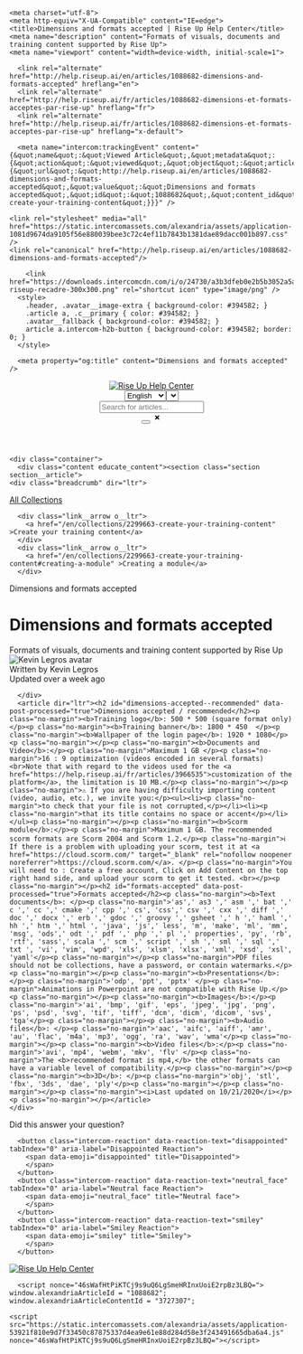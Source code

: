 <!doctype html>
<html lang="en" data-direction="ltr">
  <head>
    <link href="https://fonts.intercomcdn.com" rel="preconnect" crossorigin>

    <meta charset="utf-8">
    <meta http-equiv="X-UA-Compatible" content="IE=edge">
    <title>Dimensions and formats accepted | Rise Up Help Center</title>
    <meta name="description" content="Formats of visuals, documents and training content supported by Rise Up">
    <meta name="viewport" content="width=device-width, initial-scale=1">

      <link rel="alternate" href="http://help.riseup.ai/en/articles/1088682-dimensions-and-formats-accepted" hreflang="en">
      <link rel="alternate" href="http://help.riseup.ai/fr/articles/1088682-dimensions-et-formats-acceptes-par-rise-up" hreflang="fr">
      <link rel="alternate" href="http://help.riseup.ai/fr/articles/1088682-dimensions-et-formats-acceptes-par-rise-up" hreflang="x-default">

      <meta name="intercom:trackingEvent" content="{&quot;name&quot;:&quot;Viewed Article&quot;,&quot;metadata&quot;:{&quot;action&quot;:&quot;viewed&quot;,&quot;object&quot;:&quot;article&quot;,&quot;place&quot;:&quot;help_center&quot;,&quot;owner&quot;:&quot;educate&quot;,&quot;default_locale&quot;:&quot;fr&quot;,&quot;current_locale&quot;:&quot;en&quot;,&quot;is_default_locale&quot;:false,&quot;article_id&quot;:&quot;1088682&quot;,&quot;article&quot;:{&quot;url&quot;:&quot;http://help.riseup.ai/en/articles/1088682-dimensions-and-formats-accepted&quot;,&quot;value&quot;:&quot;Dimensions and formats accepted&quot;,&quot;id&quot;:&quot;1088682&quot;,&quot;content_id&quot;:&quot;3727307&quot;,&quot;target_user_type&quot;:&quot;everyone&quot;,&quot;referer&quot;:&quot;https://help.riseup.ai/en/collections/2299663-create-your-training-content&quot;}}}" />

    <link rel="stylesheet" media="all" href="https://static.intercomassets.com/alexandria/assets/application-1081d9674da9105f56e880039bee3c72c4ef11b7843b1381dae89dacc001b897.css" />
    <link rel="canonical" href="http://help.riseup.ai/en/articles/1088682-dimensions-and-formats-accepted"/>

        <link href="https://downloads.intercomcdn.com/i/o/24730/a3b3dfeb0e2b5b3052a5a82a/logo-riseup-recadre-300x300.png" rel="shortcut icon" type="image/png" />
      <style>
        .header, .avatar__image-extra { background-color: #394582; }
        .article a, .c__primary { color: #394582; }
        .avatar__fallback { background-color: #394582; }
        article a.intercom-h2b-button { background-color: #394582; border: 0; }
      </style>

      <meta property="og:title" content="Dimensions and formats accepted" />
  <meta name="twitter:title" content="Dimensions and formats accepted" />

  <meta property="og:description" content="Formats of visuals, documents and training content supported by Rise Up" />
  <meta name="twitter:description" content="Formats of visuals, documents and training content supported by Rise Up" />

<meta property="og:type" content="article" />
<meta property="og:image" content="" />

<meta name="twitter:image" content="" />

  </head>
  <body class="header__lite">
    <header class="header">
  <div class="container header__container o__ltr" dir="ltr">
    <div class="content">
      <div class="mo o__centered o__reversed header__meta_wrapper">
        <div class="mo__body header__site_name">
          <div class="header__logo">
            <a href="/en/">
                <img alt="Rise Up Help Center" src="https://downloads.intercomcdn.com/i/o/24731/86d8fdff9844832e26ddc312/logo-riseup-recadre-300x300.png" />
            </a>
          </div>
        </div>
        <div class="mo__aside">
          <div class="header__links">
            <select name="locale-picker" id="locale-picker" class="locale-picker u__hidden" data-locale="en"><option data-locale="en" selected="selected" value="/en/articles/1088682-dimensions-and-formats-accepted">English</option>
<option data-locale="fr" value="/fr/articles/1088682-dimensions-et-formats-acceptes-par-rise-up">Français</option></select><select name="hidden_locales" id="locale-picker-for-width-calculation" class="locale-picker"><option value=""></option></select>
          </div>
        </div>
      </div>
      <form action="/en/" autocomplete="off" class="header__form search">
        <input type="text" autocomplete="off" class="search__input js__search-input o__ltr" placeholder="Search for articles..." tabindex="1" name="q" value="">
        <div class="search_icons">
          <button type="submit" class="search__submit o__ltr"></button>
          <a class="search__clear-text__icon">
            <svg class="interface-icon" xmlns="http://www.w3.org/2000/svg" width="16" height="16" viewBox="0 0 16 16">
              <path d="M8.018 6.643L5.375 4 4 5.375l2.643 2.643L4 10.643 5.375 12l2.643-2.625L10.625 12 12 10.643 9.357 8.018 12 5.375 10.643 4z" />
            </svg>
          </a>
      </form>
      </div>
    </div>
  </div>
</header>

    <div class="container">
      <div class="content educate_content"><section class="section section__article">
    <div class="breadcrumb" dir="ltr">
  <div class="link__arrow o__ltr">
    <a href="/en/">All Collections</a>
  </div>

      <div class="link__arrow o__ltr">
        <a href="/en/collections/2299663-create-your-training-content" >Create your training content</a>
      </div>
      <div class="link__arrow o__ltr">
        <a href="/en/collections/2299663-create-your-training-content#creating-a-module" >Creating a module</a>
      </div>

  <div class="link__arrow o__ltr">Dimensions and formats accepted</div>
</div>

  <div class="paper paper__large">
  <div class="content content__narrow">
    <div class="article intercom-force-break">
      <div class="article__meta" dir="ltr">
          <h1 class="t__h1">Dimensions and formats accepted</h1>
          <div class="article__desc">
            Formats of visuals, documents and training content supported by Rise Up
          </div>
          <div class="avatar">
  <div class="avatar__photo o__ltr">
      <img src="https://static.intercomassets.com/avatars/4405384/square_128/DSC09723_%281%29-1603897479.jpg?1603897479" alt="Kevin Legros avatar" class="avatar__image">

  </div>
  <div class="avatar__info">
    <div>
      Written by <span class='c__darker'> Kevin Legros</span>
        <br> Updated over a week ago
    </div>
  </div>
</div>

      </div>
      <article dir="ltr"><h2 id="dimensions-accepted--recommended" data-post-processed="true">Dimensions accepted / recommended</h2><p class="no-margin"><b>Training logo</b>: 500 * 500 (square format only) </p><p class="no-margin"><b>Training banner</b>: 1800 * 450  </p><p class="no-margin"><b>Wallpaper of the login page</b>: 1920 * 1080</p><p class="no-margin"></p><p class="no-margin"><b>Documents and Video</b>:</p><p class="no-margin">Maximum 1 GB </p><p class="no-margin">16 : 9 optimization (videos encoded in several formats) <br>Note that with regard to the videos used for the <a href="https://help.riseup.ai/fr/articles/3966535">customization of the platform</a>, the limitation is 10 MB.</p><p class="no-margin"></p><p class="no-margin">⚠️ If you are having difficulty importing content (video, audio, etc.), we invite you:</p><ul><li><p class="no-margin">to check that your file is not corrupted,</p></li><li><p class="no-margin">that its title contains no space or accent</p></li></ul><p class="no-margin"></p><p class="no-margin"><b>Scorm module</b>:</p><p class="no-margin">Maximum 1 GB. The recommended scorm formats are Scorm 2004 and Scorm 1.2.</p><p class="no-margin">ℹ️ If there is a problem with uploading your scorm, test it at <a href="https://cloud.scorm.com/" target="_blank" rel="nofollow noopener noreferrer">https://cloud.scorm.com/</a>. </p><p class="no-margin">You will need to : Create a free account, Click on Add Content on the top right hand side, and upload your scorm to get it tested. <br></p><p class="no-margin"></p><h2 id="formats-accepted" data-post-processed="true">Formats accepted</h2><p class="no-margin"><b>Text documents</b>: </p><p class="no-margin">'as',' as3 ',' asm ',' bat ',' c ',' cc ',' cmake ',' cpp ',' cs', 'css',' csv ',' cxx ',' diff ',' doc ',' docx ',' erb ',' gdoc ',' groovy ',' gsheet ',' h ',' haml ',' hh ',' htm ',' html ', 'java', 'js',' less', 'm', 'make', 'ml', 'mm', 'msg', 'ods',' odt ',' pdf ',' php ',' pl ',' properties', 'py', 'rb', 'rtf', 'sass',' scala ',' scm ',' script ',' sh ',' sml ',' sql ',' txt ', 'vi', 'vim', 'wpd', 'xls', 'xlsm', 'xlsx', 'xml', 'xsd', 'xsl', 'yaml'</p><p class="no-margin"></p><p class="no-margin">PDF files should not be collections, have a password, or contain watermarks.</p><p class="no-margin"></p><p class="no-margin"><b>Presentations</b>: </p><p class="no-margin">'odp', 'ppt', 'pptx' </p><p class="no-margin">Animations in Powerpoint are not compatible with Rise Up.</p><p class="no-margin"></p><p class="no-margin"><b>Images</b>:</p><p class="no-margin">'ai', 'bmp', 'gif', 'eps', 'jpeg', 'jpg', 'png', 'ps', 'psd', 'svg', 'tif', 'tiff', 'dcm', 'dicm', 'dicom', 'svs', 'tga'</p><p class="no-margin"></p><p class="no-margin"><b>Audio files</b>: </p><p class="no-margin">'aac', 'aifc', 'aiff', 'amr', 'au', 'flac', 'm4a', 'mp3', 'ogg', 'ra', 'wav', 'wma'</p><p class="no-margin"></p><p class="no-margin"><b>Video files</b>:</p><p class="no-margin">'avi', 'mp4', 'webm', 'mkv', 'flv' </p><p class="no-margin">The <b>recommended format is mp4,</b> the other formats can have a variable level of compatibility.</p><p class="no-margin"></p><p class="no-margin"><b>3D</b>: </p><p class="no-margin">'obj', 'stl', 'fbx', '3ds', 'dae', 'ply'</p><p class="no-margin"></p><p class="no-margin"></p><p class="no-margin"><i>Last updated on 10/21/2020</i></p><p class="no-margin"></p></article>
    </div>
  </div>
      <div class="intercom-reaction-picker" dir="ltr">
    <div class="intercom-reaction-prompt">Did this answer your question?</div>

      <button class="intercom-reaction" data-reaction-text="disappointed" tabIndex="0" aria-label="Disappointed Reaction">
        <span data-emoji="disappointed" title="Disappointed">
        </span>
      </button>
      <button class="intercom-reaction" data-reaction-text="neutral_face" tabIndex="0" aria-label="Neutral face Reaction">
        <span data-emoji="neutral_face" title="Neutral face">
        </span>
      </button>
      <button class="intercom-reaction" data-reaction-text="smiley" tabIndex="0" aria-label="Smiley Reaction">
        <span data-emoji="smiley" title="Smiley">
        </span>
      </button>
  </div>

</div>

</section>
</div>
    </div>
    <footer class="footer">
  <div class="container">
    <div class="content">
      <div class="u__cf"  dir="ltr">
        <div class="footer__logo">
          <a href="/en/">
              <img alt="Rise Up Help Center" src="https://downloads.intercomcdn.com/i/o/24731/86d8fdff9844832e26ddc312/logo-riseup-recadre-300x300.png" />
          </a>
        </div>
      </div>
    </div>
  </div>
</footer>

    
  <script nonce="46sWafHtPiKTCj9s9uQ6LgSmeHRInxUoiE2rpBz3LBQ=">
    window.intercomSettings = {"app_id":"xeaqnum8","article_id":"1088682"};
</script>
  <script nonce="46sWafHtPiKTCj9s9uQ6LgSmeHRInxUoiE2rpBz3LBQ=">
    (function(){var w=window;var ic=w.Intercom;if(typeof ic==="function"){ic('reattach_activator');ic('update',intercomSettings);}else{var d=document;var i=function(){i.c(arguments)};i.q=[];i.c=function(args){i.q.push(args)};w.Intercom=i;function l(){var s=d.createElement('script');s.type='text/javascript';s.async=true;s.src="https://widget.intercom.io/widget/xeaqnum8";var x=d.getElementsByTagName('script')[0];x.parentNode.insertBefore(s,x);}if(w.attachEvent){w.attachEvent('onload',l);}else{w.addEventListener('load',l,false);}}})()
</script>

      <script nonce="46sWafHtPiKTCj9s9uQ6LgSmeHRInxUoiE2rpBz3LBQ=">
    window.alexandriaArticleId = "1088682";
    window.alexandriaArticleContentId = "3727307";
</script>

    <script src="https://static.intercomassets.com/alexandria/assets/application-53921f810e9d7f33450c87875337d4ea9e61e88d284d58e3f243491665dba6a4.js" nonce="46sWafHtPiKTCj9s9uQ6LgSmeHRInxUoiE2rpBz3LBQ="></script>
    
  </body>
</html>

